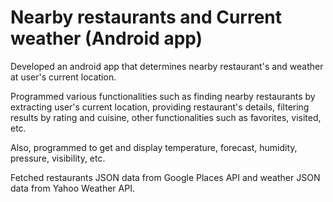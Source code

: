 # Nearby restaurants and Current weather (Android app)

Developed an android app that determines nearby restaurant's and weather at user's current location.

Programmed various functionalities such as finding nearby restaurants by extracting user's current location, providing restaurant's details, filtering results by rating and cuisine, other functionalities such as favorites, visited, etc. 

Also, programmed to get and display temperature, forecast, humidity, pressure, visibility, etc.

Fetched restaurants JSON data from Google Places API and weather JSON data from Yahoo Weather API.
